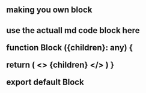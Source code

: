 <h2>making you own block<h2>

use the actuall md code block here
<p>function Block ({children}: any) {

  return (
    <>
    {children}
    </>
  )
}

export default Block</p>
